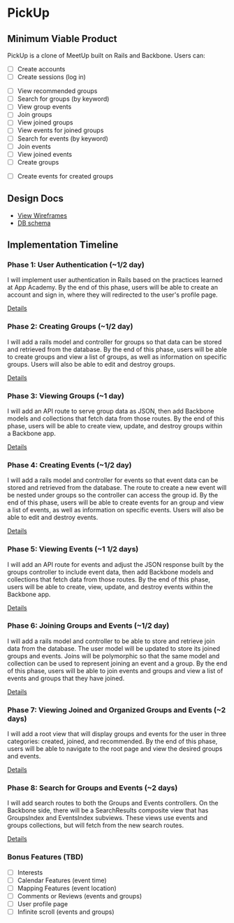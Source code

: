 # PickUp

<!-- [Heroku link][heroku]

[heroku]: http://flux-capacitr.herokuapp.com -->

## Minimum Viable Product
PickUp is a clone of MeetUp built on Rails and Backbone. Users can:

<!-- This is a Markdown checklist. Use it to keep track of your progress! -->

- [ ] Create accounts
- [ ] Create sessions (log in)
<!-- - [ ] Create a list of interests -->
- [ ] View recommended groups <!-- based on interests -->
- [ ] Search for groups (by keyword<!-- or interest -->)
- [ ] View group events
- [ ] Join groups
- [ ] View joined groups
- [ ] View events for joined groups
- [ ] Search for events (by keyword<!-- or interest -->)
- [ ] Join events
- [ ] View joined events
- [ ] Create groups
<!-- - [ ] Attach interests to created groups -->
- [ ] Create events for created groups
<!-- - [ ] Attach interests to created events -->

## Design Docs
* [View Wireframes][views]
* [DB schema][schema]

[views]: ./docs/views.md
[schema]: ./docs/schema.md

## Implementation Timeline

### Phase 1: User Authentication (~1/2 day)
I will implement user authentication in Rails based on the practices learned at
App Academy. By the end of this phase, users will be able to create an account
and sign in, where they will redirected to the user's profile page.

[Details][phase-one]

### Phase 2: Creating Groups (~1/2 day)
I will add a rails model and controller for groups so that data can be
stored and retrieved from the database. By the end of this phase, users will be
able to create groups and view a list of groups, as well as information on
specific groups. Users will also be able to edit and destroy groups.

[Details][phase-two]

### Phase 3: Viewing Groups (~1 day)
I will add an API route to serve group data as JSON, then add Backbone models
and collections that fetch data from those routes. By the end of this phase,
users will be able to create view, update, and destroy groups within a Backbone
app.

[Details][phase-three]

### Phase 4: Creating Events (~1/2 day)
I will add a rails model and controller for events so that event data can be
stored and retrieved from the database. The route to create a new event will be
nested under groups so the controller can access the group id. By the end of
this phase, users will be able to create events for an group and view a list of
events, as well as information on specific events. Users will also be able to
edit and destroy events.

[Details][phase-four]

### Phase 5: Viewing Events (~1 1/2 days)
I will add an API route for events and adjust the JSON response built by the
groups controller to include event data, then add Backbone models and
collections that fetch data from those routes. By the end of this phase,
users will be able to create, view, update, and destroy events within the
Backbone app.

[Details][phase-five]

### Phase 6: Joining Groups and Events (~1/2 day)
I will add a rails model and controller to be able to store and retrieve join
data from the database. The user model will be updated to store its joined
groups and events. Joins will be polymorphic so that the same model and
collection can be used to represent joining an event and a group. By the end of
this phase, users will be able to join events and groups and view a list of
events and groups that they have joined.

[Details][phase-six]

### Phase 7: Viewing Joined and Organized Groups and Events (~2 days)
I will add a root view that will display groups and events for the user in three
categories: created, joined, and recommended. By the end of this phase, users
will be able to navigate to the root page and view the desired groups and
events.

[Details][phase-seven]

### Phase 8: Search for Groups and Events (~2 days)
I will add search routes to both the Groups and Events controllers. On the
Backbone side, there will be a SearchResults composite view that has GroupsIndex
and EventsIndex subviews. These views use events and groups collections, but
will fetch from the new search routes.

[Details][phase-eight]

### Bonus Features (TBD)
- [ ] Interests
- [ ] Calendar Features (event time)
- [ ] Mapping Features (event location)
- [ ] Comments or Reviews (events and groups)
- [ ] User profile page
- [ ] Infinite scroll (events and groups)

[phase-one]: ./docs/phases/phase1.md
[phase-two]: ./docs/phases/phase2.md
[phase-three]: ./docs/phases/phase3.md
[phase-four]: ./docs/phases/phase4.md
[phase-five]: ./docs/phases/phase5.md
[phase-six]: ./docs/phases/phase6.md
[phase-seven]: ./docs/phases/phase7.md
[phase-eight]: ./docs/phases/phase8.md
